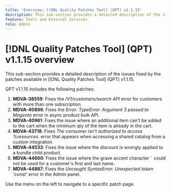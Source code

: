 ```yaml
---
title: 'Overview: [!DNL Quality Patches Tool] (QPT) v1.1.15'
description: This sub-section provides a detailed description of the issues fixed by the patches available in [!DNL Quality Patches Tool] (QPT) v1.1.15.
feature: Tools and External Services
role: Admin
---
```

# [!DNL Quality Patches Tool] (QPT) v1.1.15 overview

This sub-section provides a detailed description of the issues fixed by the patches available in [!DNL Quality Patches Tool] (QPT) v1.1.15.

QPT v1.1.15 includes the following patches:

1. **MDVA-38559**: Fixes the */V1/customers/search API* error for customers with more than one subscription.
1. **MDVA-40896**: Fixes the *Error: TypeError: Argument 3 passed to Magento* error in async product bulk API.
1. **MDVA-40961**: Fixes the issue where an additional item can't be added to the cart when the minimum qty of the item is already in the cart.
1. **MDVA-43718**: Fixes *The consumer isn't authorized to access %resources.* error that appears when accessing a shared catalog from a custom integration.
1. **MDVA-44533**: Fixes the issue where the discount is wrongly applied to a bundle child product.
1. **MDVA-44660**: Fixes the issue where the grave accent character ``` ` ``` could not be used for a customer's first and last name.
1. **MDVA-44887**: Fixes the *Uncaught SyntaxError: Unexpected token 'const'* error in the Admin panel.

Use the menu on the left to navigate to a specific patch page.
